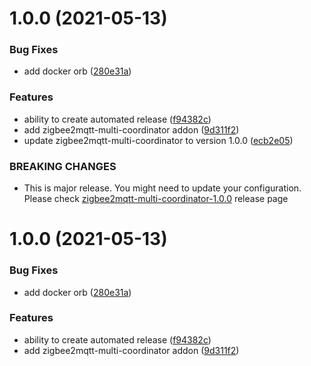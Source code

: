 # 1.0.0 (2021-05-13)


### Bug Fixes

* add docker orb ([280e31a](https://github.com/Home-Assistant-Solutions/home-assistant-addons/commit/280e31a22006a9ad9844d8c13ac7faf5a7478dca))


### Features

* ability to create automated release ([f94382c](https://github.com/Home-Assistant-Solutions/home-assistant-addons/commit/f94382c23b209909839c1e3353c90e976386a89d))
* add zigbee2mqtt-multi-coordinator addon ([9d311f2](https://github.com/Home-Assistant-Solutions/home-assistant-addons/commit/9d311f25af02ab4a5a098fb85b829687a1354b4b))
* update zigbee2mqtt-multi-coordinator to version 1.0.0 ([ecb2e05](https://github.com/Home-Assistant-Solutions/home-assistant-addons/commit/ecb2e05097dec7df91cc87198c9500a1866c021e))


### BREAKING CHANGES

* This is major release. You might need to update your configuration. Please check [zigbee2mqtt-multi-coordinator-1.0.0](https://github.com/Home-Assistant-Solutions/zigbee2mqtt/releases/tag/zigbee2mqtt-multi-coordinator-1.0.0) release page

# 1.0.0 (2021-05-13)


### Bug Fixes

* add docker orb ([280e31a](https://github.com/Home-Assistant-Solutions/home-assistant-addons/commit/280e31a22006a9ad9844d8c13ac7faf5a7478dca))


### Features

* ability to create automated release ([f94382c](https://github.com/Home-Assistant-Solutions/home-assistant-addons/commit/f94382c23b209909839c1e3353c90e976386a89d))
* add zigbee2mqtt-multi-coordinator addon ([9d311f2](https://github.com/Home-Assistant-Solutions/home-assistant-addons/commit/9d311f25af02ab4a5a098fb85b829687a1354b4b))
